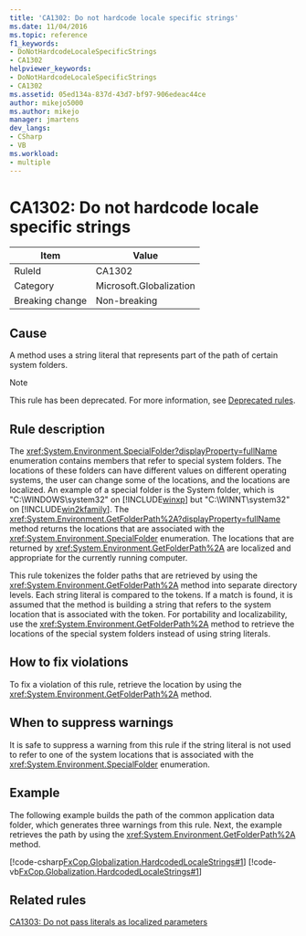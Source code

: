 ```yaml
---
title: 'CA1302: Do not hardcode locale specific strings'
ms.date: 11/04/2016
ms.topic: reference
f1_keywords:
- DoNotHardcodeLocaleSpecificStrings
- CA1302
helpviewer_keywords:
- DoNotHardcodeLocaleSpecificStrings
- CA1302
ms.assetid: 05ed134a-837d-43d7-bf97-906edeac44ce
author: mikejo5000
ms.author: mikejo
manager: jmartens
dev_langs:
- CSharp
- VB
ms.workload:
- multiple
---
```

# CA1302: Do not hardcode locale specific strings

|Item|Value|
|-|-|
|RuleId|CA1302|
|Category|Microsoft.Globalization|
|Breaking change|Non-breaking|

## Cause
A method uses a string literal that represents part of the path of certain system folders.

> [!NOTE]
> This rule has been deprecated. For more information, see [Deprecated rules](fxcop-unported-deprecated-rules.md).

## Rule description
The <xref:System.Environment.SpecialFolder?displayProperty=fullName> enumeration contains members that refer to special system folders. The locations of these folders can have different values on different operating systems, the user can change some of the locations, and the locations are localized. An example of a special folder is the System folder, which is "C:\WINDOWS\system32" on [!INCLUDE[winxp](../code-quality/includes/winxp_md.md)] but "C:\WINNT\system32" on [!INCLUDE[win2kfamily](../code-quality/includes/win2kfamily_md.md)]. The <xref:System.Environment.GetFolderPath%2A?displayProperty=fullName> method returns the locations that are associated with the <xref:System.Environment.SpecialFolder> enumeration. The locations that are returned by <xref:System.Environment.GetFolderPath%2A> are localized and appropriate for the currently running computer.

This rule tokenizes the folder paths that are retrieved by using the <xref:System.Environment.GetFolderPath%2A> method into separate directory levels. Each string literal is compared to the tokens. If a match is found, it is assumed that the method is building a string that refers to the system location that is associated with the token. For portability and localizability, use the <xref:System.Environment.GetFolderPath%2A> method to retrieve the locations of the special system folders instead of using string literals.

## How to fix violations
To fix a violation of this rule, retrieve the location by using the <xref:System.Environment.GetFolderPath%2A> method.

## When to suppress warnings
It is safe to suppress a warning from this rule if the string literal is not used to refer to one of the system locations that is associated with the <xref:System.Environment.SpecialFolder> enumeration.

## Example
The following example builds the path of the common application data folder, which generates three warnings from this rule. Next, the example retrieves the path by using the <xref:System.Environment.GetFolderPath%2A> method.

[!code-csharp[FxCop.Globalization.HardcodedLocaleStrings#1](../code-quality/codesnippet/CSharp/ca1302-do-not-hardcode-locale-specific-strings_1.cs)]
[!code-vb[FxCop.Globalization.HardcodedLocaleStrings#1](../code-quality/codesnippet/VisualBasic/ca1302-do-not-hardcode-locale-specific-strings_1.vb)]

## Related rules
[CA1303: Do not pass literals as localized parameters](/dotnet/fundamentals/code-analysis/quality-rules/ca1303)
